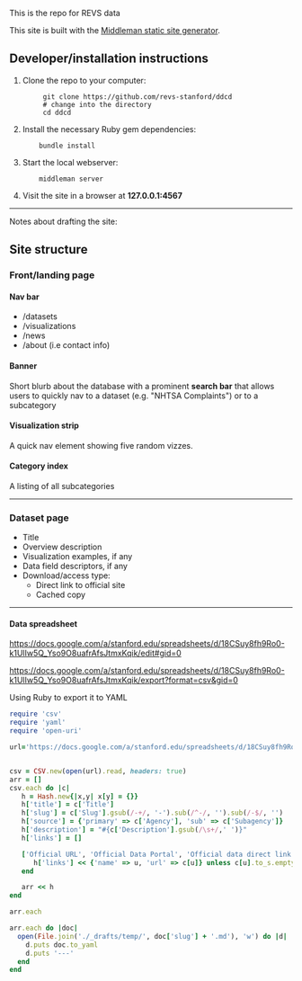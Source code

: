 
This is the repo for REVS data

This site is built with the [Middleman static site generator](//middlemanapp.com).

## Developer/installation instructions

1. Clone the repo to your computer:

            git clone https://github.com/revs-stanford/ddcd
            # change into the directory
            cd ddcd  

2. Install the necessary Ruby gem dependencies:
          
           bundle install

3. Start the local webserver:

           middleman server

4. Visit the site in a browser at __127.0.0.1:4567__

---------

Notes about drafting the site:

## Site structure

### Front/landing page

#### Nav bar
+ /datasets
+ /visualizations
+ /news
+ /about (i.e contact info)

#### Banner
Short blurb about the database with a prominent __search bar__ that allows users to quickly nav to a dataset (e.g. "NHTSA Complaints") or to a subcategory

#### Visualization strip
A quick nav element showing five random vizzes.


#### Category index
A listing of all subcategories




------------

### Dataset page

- Title
- Overview description
- Visualization examples, if any
- Data field descriptors, if any
- Download/access type:
  + Direct link to official site
  + Cached copy




----------------


#### Data spreadsheet

https://docs.google.com/a/stanford.edu/spreadsheets/d/18CSuy8fh9Ro0-k1UlIw5Q_Yso9O8uafrAfsJtmxKqik/edit#gid=0

https://docs.google.com/a/stanford.edu/spreadsheets/d/18CSuy8fh9Ro0-k1UlIw5Q_Yso9O8uafrAfsJtmxKqik/export?format=csv&gid=0

Using Ruby to export it to YAML

~~~ruby
require 'csv'
require 'yaml'
require 'open-uri'

url='https://docs.google.com/a/stanford.edu/spreadsheets/d/18CSuy8fh9Ro0-k1UlIw5Q_Yso9O8uafrAfsJtmxKqik/export?format=csv&gid=0'


csv = CSV.new(open(url).read, headers: true)
arr = []
csv.each do |c|
   h = Hash.new{|x,y| x[y] = {}}
   h['title'] = c['Title']
   h['slug'] = c['Slug'].gsub(/-+/, '-').sub(/^-/, '').sub(/-$/, '')
   h['source'] = {'primary' => c['Agency'], 'sub' => c['Subagency']}
   h['description'] = "#{c['Description'].gsub(/\s+/,' ')}"
   h['links'] = []

   ['Official URL', 'Official Data Portal', 'Official data direct link', 'Official documentation'].each do |u|
      h['links'] << {'name' => u, 'url' => c[u]} unless c[u].to_s.empty?
   end

   arr << h
end

arr.each

arr.each do |doc|
  open(File.join('./_drafts/temp/', doc['slug'] + '.md'), 'w') do |d|
    d.puts doc.to_yaml
    d.puts '---'
  end
end
~~~


